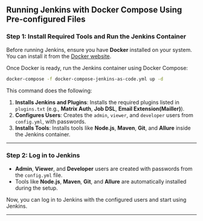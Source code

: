 

## **Running Jenkins with Docker Compose Using Pre-configured Files**

### **Step 1: Install Required Tools and Run the Jenkins Container**

Before running Jenkins, ensure you have **Docker** installed on your system. You can install it from the [Docker website](https://www.docker.com/products/docker-desktop).

Once Docker is ready, run the Jenkins container using Docker Compose:

```bash
docker-compose -f docker-compose-jenkins-as-code.yml up -d
```

This command does the following:

1. **Installs Jenkins and Plugins**: Installs the required plugins listed in `plugins.txt` (e.g., **Matrix Auth**, **Job DSL**, **Email Extension(Mailler)**).
2. **Configures Users**: Creates the `admin`, `viewer`, and `developer` users from `config.yml`, with  passwords.
3. **Installs Tools**: Installs tools like **Node.js**, **Maven**, **Git**, and **Allure** inside the Jenkins container.

---

### **Step 2: Log in to Jenkins**

- **Admin**, **Viewer**, and **Developer** users are created with passwords from the `config.yml` file.
- Tools like **Node.js**, **Maven**, **Git**, and **Allure** are automatically installed during the setup.

Now, you can log in to Jenkins with the configured users and start using Jenkins.

---
